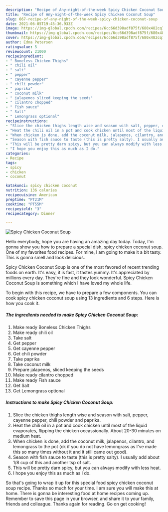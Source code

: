 ```yaml
---
description: "Recipe of Any-night-of-the-week Spicy Chicken Coconut Soup"
title: "Recipe of Any-night-of-the-week Spicy Chicken Coconut Soup"
slug: 667-recipe-of-any-night-of-the-week-spicy-chicken-coconut-soup
date: 2021-06-05T19:45:36.933Z
image: https://img-global.cpcdn.com/recipes/6cc66d398adf875f/680x482cq70/spicy-chicken-coconut-soup-recipe-main-photo.jpg
thumbnail: https://img-global.cpcdn.com/recipes/6cc66d398adf875f/680x482cq70/spicy-chicken-coconut-soup-recipe-main-photo.jpg
cover: https://img-global.cpcdn.com/recipes/6cc66d398adf875f/680x482cq70/spicy-chicken-coconut-soup-recipe-main-photo.jpg
author: Edna Peterson
ratingvalue: 5
reviewcount: 21000
recipeingredient:
- " Boneless Chicken Thighs"
- " chili oil"
- " salt"
- " pepper"
- " cayenne pepper"
- " chili powder"
- " paprika"
- " coconut milk"
- " jalapenos sliced keeping the seeds"
- " cilantro chopped"
- " Fish sauce"
- " Salt"
- " Lemongrass optional"
recipeinstructions:
- "Slice the chicken thighs length wise and season with salt, pepper, cayenne pepper, chili powder and paprika."
- "Heat the chili oil in a pot and cook chicken until most of the liquid evaporates, flipping the chicken occassionally. About 20-30 minutes on medium heat."
- "When chicken is done, add the coconut milk, jalapenos, cilantro, and lemongrass to the pot (ok if you do not have lemongrass as I&#39;ve made this so many times without it and it still came out good)."
- "Season with fish sauce to taste (this is pretty salty). I usually add about 1/8 cup of this and another tsp of salt."
- "This will be pretty darn spicy, but you can always modify with less heat."
- "I hope you enjoy this as much as I do."
categories:
- Recipe
tags:
- spicy
- chicken
- coconut

katakunci: spicy chicken coconut 
nutrition: 136 calories
recipecuisine: American
preptime: "PT21M"
cooktime: "PT55M"
recipeyield: "3"
recipecategory: Dinner

---
```



![Spicy Chicken Coconut Soup](https://img-global.cpcdn.com/recipes/6cc66d398adf875f/680x482cq70/spicy-chicken-coconut-soup-recipe-main-photo.jpg)

Hello everybody, hope you are having an amazing day today. Today, I'm gonna show you how to prepare a special dish, spicy chicken coconut soup. One of my favorites food recipes. For mine, I am going to make it a bit tasty. This is gonna smell and look delicious.

Spicy Chicken Coconut Soup is one of the most favored of recent trending foods on earth. It's easy, it is fast, it tastes yummy. It's appreciated by millions every day. They're fine and they look wonderful. Spicy Chicken Coconut Soup is something which I have loved my whole life.




To begin with this recipe, we have to prepare a few components. You can cook spicy chicken coconut soup using 13 ingredients and 6 steps. Here is how you cook it.

<!--inarticleads1-->

##### The ingredients needed to make Spicy Chicken Coconut Soup:

1. Make ready  Boneless Chicken Thighs
1. Make ready  chili oil
1. Take  salt
1. Get  pepper
1. Get  cayenne pepper
1. Get  chili powder
1. Take  paprika
1. Take  coconut milk
1. Prepare  jalapenos, sliced keeping the seeds
1. Make ready  cilantro chopped
1. Make ready  Fish sauce
1. Get  Salt
1. Get  Lemongrass optional




<!--inarticleads2-->

##### Instructions to make Spicy Chicken Coconut Soup:

1. Slice the chicken thighs length wise and season with salt, pepper, cayenne pepper, chili powder and paprika.
1. Heat the chili oil in a pot and cook chicken until most of the liquid evaporates, flipping the chicken occassionally. About 20-30 minutes on medium heat.
1. When chicken is done, add the coconut milk, jalapenos, cilantro, and lemongrass to the pot (ok if you do not have lemongrass as I&#39;ve made this so many times without it and it still came out good).
1. Season with fish sauce to taste (this is pretty salty). I usually add about 1/8 cup of this and another tsp of salt.
1. This will be pretty darn spicy, but you can always modify with less heat.
1. I hope you enjoy this as much as I do.




So that's going to wrap it up for this special food spicy chicken coconut soup recipe. Thanks so much for your time. I am sure you will make this at home. There is gonna be interesting food at home recipes coming up. Remember to save this page in your browser, and share it to your family, friends and colleague. Thanks again for reading. Go on get cooking!
